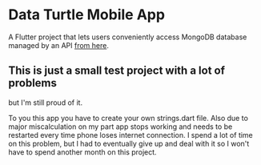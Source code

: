 # Data Turtle Mobile App

A Flutter project that lets users conveniently access MongoDB database managed by an API [from here](https://github.com/cocacola-lover/myAppMongoAPI).

## This is just a small test project with a lot of problems
 but I'm still proud of it.

To you this app you have to create your own strings.dart file. Also due to major miscalculation on my part app stops working and needs to be restarted every time phone loses internet connection. I spend a lot of time on this problem, but I had to eventually give up and deal with it so I won't have to spend another month on this project.

